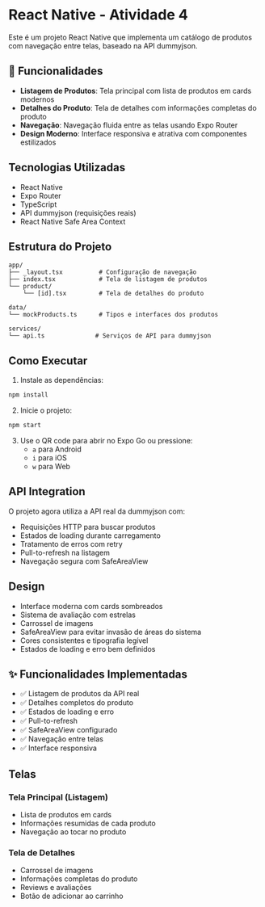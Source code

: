 # React Native - Atividade 4

Este é um projeto React Native que implementa um catálogo de produtos com navegação entre telas, baseado na API dummyjson.

## 📱 Funcionalidades

- **Listagem de Produtos**: Tela principal com lista de produtos em cards modernos
- **Detalhes do Produto**: Tela de detalhes com informações completas do produto
- **Navegação**: Navegação fluida entre as telas usando Expo Router
- **Design Moderno**: Interface responsiva e atrativa com componentes estilizados

## Tecnologias Utilizadas

- React Native
- Expo Router
- TypeScript
- API dummyjson (requisições reais)
- React Native Safe Area Context

## Estrutura do Projeto

```
app/
├── _layout.tsx          # Configuração de navegação
├── index.tsx            # Tela de listagem de produtos
└── product/
    └── [id].tsx         # Tela de detalhes do produto

data/
└── mockProducts.ts      # Tipos e interfaces dos produtos

services/
└── api.ts              # Serviços de API para dummyjson
```

## Como Executar

1. Instale as dependências:
```bash
npm install
```

2. Inicie o projeto:
```bash
npm start
```

3. Use o QR code para abrir no Expo Go ou pressione:
   - `a` para Android
   - `i` para iOS
   - `w` para Web

## API Integration

O projeto agora utiliza a API real da dummyjson com:
- Requisições HTTP para buscar produtos
- Estados de loading durante carregamento
- Tratamento de erros com retry
- Pull-to-refresh na listagem
- Navegação segura com SafeAreaView

## Design

- Interface moderna com cards sombreados
- Sistema de avaliação com estrelas
- Carrossel de imagens
- SafeAreaView para evitar invasão de áreas do sistema
- Cores consistentes e tipografia legível
- Estados de loading e erro bem definidos

## ✨ Funcionalidades Implementadas

- ✅ Listagem de produtos da API real
- ✅ Detalhes completos do produto
- ✅ Estados de loading e erro
- ✅ Pull-to-refresh
- ✅ SafeAreaView configurado
- ✅ Navegação entre telas
- ✅ Interface responsiva

##  Telas

### Tela Principal (Listagem)
- Lista de produtos em cards
- Informações resumidas de cada produto
- Navegação ao tocar no produto

### Tela de Detalhes
- Carrossel de imagens
- Informações completas do produto
- Reviews e avaliações
- Botão de adicionar ao carrinho
